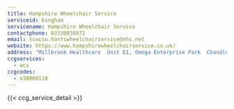 ```yaml
---
title: Hampshire Wheelchair Service
serviceid: bsngham
servicename: Hampshire Wheelchair Service
contactphone: 03330038071
email: scwcsu.hantswheelchairservice@nhs.net
website: https://www.hampshirewheelchairservice.co.uk/
address: "Millbrook Healthcare  Unit E1, Omega Enterprise Park  Chandler’s Ford Industrial Estate  Eastleigh  SO53 4SE"
ccgservices:
  - wcs
ccgcodes:
  - e38000118
---
```


{{< ccg_service_detail >}}
